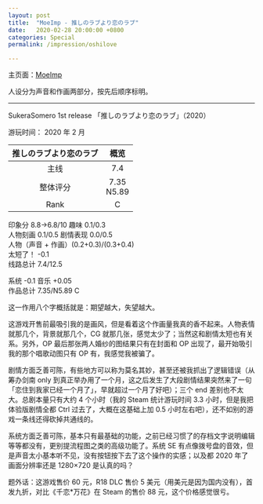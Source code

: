 ```yaml
---
layout: post
title:  "MoeImp - 推しのラブより恋のラブ"
date:   2020-02-28 20:00:00 +0800
categories: Special
permalink: /impression/oshilove

---
```


主页面：[MoeImp](http://yoro.xyz/impression)

人设分为声音和作画两部分，按先后顺序标明。

---

SukeraSomero 1st release 「推しのラブより恋のラブ」（2020）

游玩时间： 2020 年 2 月

| 推しのラブより恋のラブ | 概览 |
| :---------------: |:---: |
| 主线 |  7.4 |
| 整体评分 | 7.35<br />N5.89 |
|Rank|  C  |

印象分 8.8→6.8/10 趣味 0.1/0.3<br />
人物刻画 0.1/0.5 剧情表现 0.0/0.5<br />
人物（声音 + 作画）(0.2+0.3)/(0.3+0.4)<br />
太短了！ -0.1<br />
线路总计 7.4/12.5

系统 -0.1 音乐 +0.05<br />
作品总计 7.35/N5.89 C

这一作用八个字概括就是：期望越大，失望越大。

这游戏开售前最吸引我的是画风，但是看着这个作画量我真的香不起来。人物表情就那几个，背景就那几个，CG 就那几张，感觉太少了；当然这和剧情太短也有关系。另外，OP 最后那张两人婚纱的图结果只有在封面和 OP 出现了，最开始吸引我的那个唱歌动图只有 OP 有，我感觉我被骗了。

剧情方面乏善可陈，有些地方可以称为莫名其妙，甚至还被我抓出了逻辑错误（从筹办剑南 only 到真正举办用了一个月，这之后发生了大段剧情结果突然来了一句「恋住到我家已经一个月了」，早就超过一个月了好吧）；三个 end 差别也不太大。总剧本量只有大约 4 个小时（我的 Steam 统计游玩时间 3.3 小时，但是我把体验版剧情全都 Ctrl 过去了，大概在这基础上加 0.5 小时左右吧），还不如别的游戏一条线还得砍掉共通线的。

系统方面乏善可陈，基本只有最基础的功能，之前已经习惯了的存档文字说明编辑等等都没有，更别提流程图之类的高级功能了。系统 SE 有点像拨号盘的音效，但是声音太小基本听不见，没有按钮按下去了这个操作的实感；以及都 2020 年了画面分辨率还是 1280×720 是认真的吗？

题外话：这游戏售价 60 元，R18 DLC 售价 5 美元（用美元是因为国内没有），首发九折，对比《千恋\*万花》在 Steam 的售价 88 元，这个价格感觉很亏。
